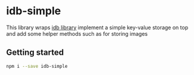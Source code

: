# idb-simple

This library wraps [idb library]() implement a simple key-value storage on top and add some helper methods such as for storing images

## Getting started

```bash
npm i --save idb-simple
```
